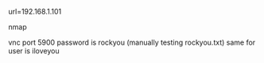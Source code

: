 url=192.168.1.101

nmap

vnc port 5900
password is rockyou (manually testing rockyou.txt)
same for user is iloveyou

